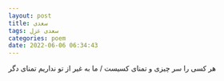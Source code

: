 ```yaml
---
layout: post
title: سعدی
tags: سعدی غزل
categories: poem
date: 2022-06-06 06:34:43
---
```


هر کسی را سر چیزی و تمنای کسیست / ما به غیر از تو نداریم تمنای دگر
